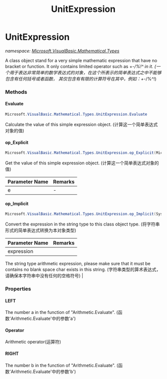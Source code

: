 ﻿---
title: UnitExpression
---

# UnitExpression
_namespace: [Microsoft.VisualBasic.Mathematical.Types](N-Microsoft.VisualBasic.Mathematical.Types.html)_

A class object stand for a very simple mathematic expression that have no bracket or function.
 It only contains limited operator such as +-*/\%!^ in it.
 (一个用于表达非常简单的数学表达式的对象，在这个所表示的简单表达式之中不能够包含有任何括号或者函数，
 其仅包含有有限的计算符号在其中，例如：+-*/\%^!)

### Methods

#### Evaluate
```csharp
Microsoft.VisualBasic.Mathematical.Types.UnitExpression.Evaluate
```
Calculate the value of this simple expression object.
 (计算这一个简单表达式对象的值)

#### op_Explicit
```csharp
Microsoft.VisualBasic.Mathematical.Types.UnitExpression.op_Explicit(Microsoft.VisualBasic.Mathematical.Types.UnitExpression)~System.Double
```
Get the value of this simple expression object.
 (计算这一个简单表达式对象的值)

|Parameter Name|Remarks|
|--------------|-------|
|e|-|


#### op_Implicit
```csharp
Microsoft.VisualBasic.Mathematical.Types.UnitExpression.op_Implicit(System.String)~Microsoft.VisualBasic.Mathematical.Types.UnitExpression
```
Convert the expression in the string type to this class object type.
 (将字符串形式的简单表达式转换为本对象类型)

|Parameter Name|Remarks|
|--------------|-------|
|expression|
 The string type arithmetic expression, please make sure that it must be contains no blank 
 space char exists in this string.
 (字符串类型的算术表达式，请确保本字符串中没有任何的空格符号)
 |




### Properties

#### LEFT
The number a in the function of "Arithmetic.Evaluate".
 (函数'Arithmetic.Evaluate'中的参数'a')
#### Operator
Arithmetic operator(运算符)
#### RIGHT
The number b in the function of "Arithmetic.Evaluate".
 (函数'Arithmetic.Evaluate'中的参数'b')

